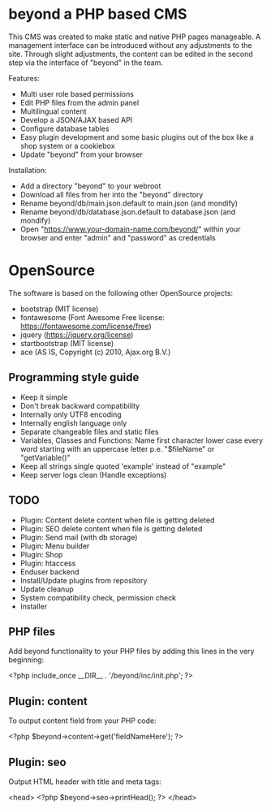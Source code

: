 # beyond a PHP based CMS

This CMS was created to make static and native PHP pages manageable. A management interface can be introduced without any adjustments to the site. Through slight adjustments, the content can be edited in the second step via the interface of "beyond" in the team.

Features:

* Multi user role based permissions
* Edit PHP files from the admin panel
* Multilingual content
* Develop a JSON/AJAX based API
* Configure database tables
* Easy plugin development and some basic plugins out of the box like a shop system or a cookiebox
* Update "beyond" from your browser

Installation:

* Add a directory "beyond" to your webroot
* Download all files from her into the "beyond" directory
* Rename beyond/db/main.json.default to main.json (and mondify)
* Rename beyond/db/database.json.default to database.json (and mondify)
* Open "https://www.your-domain-name.com/beyond/" within your browser and enter "admin" and "password" as credentials

# OpenSource

The software is based on the following other OpenSource projects:

* bootstrap (MIT license)
* fontawesome (Font Awesome Free license: https://fontawesome.com/license/free)
* jquery (https://jquery.org/license)
* startbootstrap (MIT license)
* ace (AS IS, Copyright (c) 2010, Ajax.org B.V.)

## Programming style guide

* Keep it simple
* Don't break backward compatibility
* Internally only UTF8 encoding
* Internally english language only
* Separate changeable files and static files
* Variables, Classes and Functions: Name first character lower case every word starting with an uppercase letter p.e. "$fileName" or "getVariable()"
* Keep all strings single quoted 'example' instead of "example"
* Keep server logs clean (Handle exceptions)

## TODO

* Plugin: Content delete content when file is getting deleted
* Plugin: SEO delete content when file is getting deleted
* Plugin: Send mail (with db storage)
* Plugin: Menu builder
* Plugin: Shop
* Plugin: htaccess
* Enduser backend
* Install/Update plugins from repository
* Update cleanup
* System compatibility check, permission check
* Installer

## PHP files

Add beyond functionality to your PHP files by adding this lines in the very beginning:

&lt;?php
    include_once \_\_DIR\_\_ . '/beyond/inc/init.php';
?&gt;

## Plugin: content

To output content field from your PHP code: 

&lt;?php
    $beyond->content->get('fieldNameHere');
?&gt;

## Plugin: seo

Output HTML header with title and meta tags:

&lt;head&gt;
&lt;?php
    $beyond->seo->printHead();
?&gt;
&lt;/head&gt;